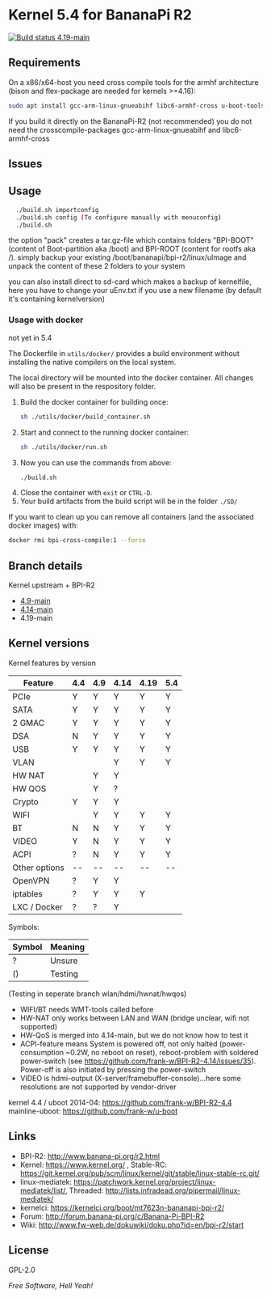 # Kernel 5.4 for BananaPi R2

<a href="https://travis-ci.com/frank-w/BPI-R2-4.14" target="_blank"><img src="https://travis-ci.com/frank-w/BPI-R2-4.14.svg?branch=4.19-main" alt="Build status 4.19-main"></a>

## Requirements

On a x86/x64-host you need cross compile tools for the armhf architecture (bison and flex-package are needed for kernels >=4.16):
```sh
sudo apt install gcc-arm-linux-gnueabihf libc6-armhf-cross u-boot-tools bc make gcc libc6-dev libncurses5-dev libssl-dev bison flex
```
If you build it directly on the BananaPi-R2 (not recommended) you do not need the crosscompile-packages gcc-arm-linux-gnueabihf and libc6-armhf-cross

## Issues

## Usage

```sh
  ./build.sh importconfig
  ./build.sh config (To configure manually with menuconfig)
  ./build.sh
```
the option "pack" creates a tar.gz-file which contains folders "BPI-BOOT" (content of Boot-partition aka /boot) and BPI-ROOT (content for rootfs aka /). simply backup your existing /boot/bananapi/bpi-r2/linux/uImage and unpack the content of these 2 folders to your system

you can also install direct to sd-card which makes a backup of kernelfile, here you have to change your uEnv.txt if you use a new filename (by default it's containing kernelversion)

### Usage with docker

not yet in 5.4

The Dockerfile in `utils/docker/` provides a build environment without installing the native compilers on the local system.

The local directory will be mounted into the docker container. All changes will also be present in the respository folder.

1. Build the docker container for building once:
    ```sh
    sh ./utils/docker/build_container.sh
    ```
1. Start and connect to the running docker container: 
    ```sh 
    sh ./utils/docker/run.sh
    ```
1. Now you can use the commands from above:
    ```sh 
    ./build.sh
    ```
1. Close the container with `exit` or `CTRL-D`.
1. Your build artifacts from the build script will be in the folder `./SD/` 


If you want to clean up you can remove all containers (and the associated docker images) with:
```sh
docker rmi bpi-cross-compile:1 --force
```
## Branch details

Kernel upstream + BPI-R2
* <a href="https://github.com/frank-w/BPI-R2-4.14/tree/4.9-main">4.9-main</a>
* <a href="https://github.com/frank-w/BPI-R2-4.14/tree/4.19-main">4.14-main</a>
* 4.19-main

## Kernel versions

Kernel features by version

| Feature  | 4.4 | 4.9 | 4.14 | 4.19 | 5.4 |
|----------| --- | --- | ---  | ---  | --- |
| PCIe     |  Y  |  Y  |  Y   |  Y   |  Y  |
| SATA     |  Y  |  Y  |  Y   |  Y   |  Y  |
| 2 GMAC   |  Y  |  Y  |  Y   |  Y   |  Y  |
| DSA      |  N  |  Y  |  Y   |  Y   |  Y  |
| USB      |  Y  |  Y  |  Y   |  Y   |  Y  |
| VLAN     |     |     |  Y   |  Y   |  Y  |
| HW NAT   |     |  Y  |  Y   |      |     |
| HW QOS   |     |  Y  |  ?   |      |     |
| Crypto   |  Y  |  Y  |  Y   |      |     |
| WIFI     |     |  Y  |  Y   |  Y   |  Y  |
| BT       |  N  |  N  |  Y   |  Y   |  Y  |
| VIDEO    |  Y  |  N  |  Y   |  Y   |  Y  |
| ACPI     |  ?  |  N  |  Y   |  Y   |  Y  |
| Other options  |--|--|--|--|--|
| OpenVPN  |  ?  |  Y  |  Y   |      |     |
| iptables |  ?  |  Y  |  Y   |  Y   |     |
| LXC / Docker |  ?  |  ?  |  Y  |    |     |

Symbols:

|Symbol|Meaning|
|------|-------|
|  ?   |Unsure |
|  ()  |Testing|

(Testing in seperate branch wlan/hdmi/hwnat/hwqos)

* WIFI/BT needs WMT-tools called before
* HW-NAT only works between LAN and WAN (bridge unclear, wifi not supported)
* HW-QoS is merged into 4.14-main, but we do not know how to test it
* ACPI-feature means System is powered off, not only halted (power-consumption ~0.2W, no reboot on reset), reboot-problem with soldered power-switch (see https://github.com/frank-w/BPI-R2-4.14/issues/35). Power-off is also initiated by pressing the power-switch
* VIDEO is hdmi-output (X-server/framebuffer-console)...here some resolutions are not supported by vendor-driver

kernel 4.4 / uboot 2014-04: https://github.com/frank-w/BPI-R2-4.4
mainline-uboot: https://github.com/frank-w/u-boot

## Links

* BPI-R2: http://www.banana-pi.org/r2.html
* Kernel: https://www.kernel.org/ , Stable-RC: https://git.kernel.org/pub/scm/linux/kernel/git/stable/linux-stable-rc.git/
* linux-mediatek: https://patchwork.kernel.org/project/linux-mediatek/list/, Threaded: http://lists.infradead.org/pipermail/linux-mediatek/
* kernelci: https://kernelci.org/boot/mt7623n-bananapi-bpi-r2/
* Forum: http://forum.banana-pi.org/c/Banana-Pi-BPI-R2
* Wiki: http://www.fw-web.de/dokuwiki/doku.php?id=en/bpi-r2/start

License
----
GPL-2.0

*Free Software, Hell Yeah!*
